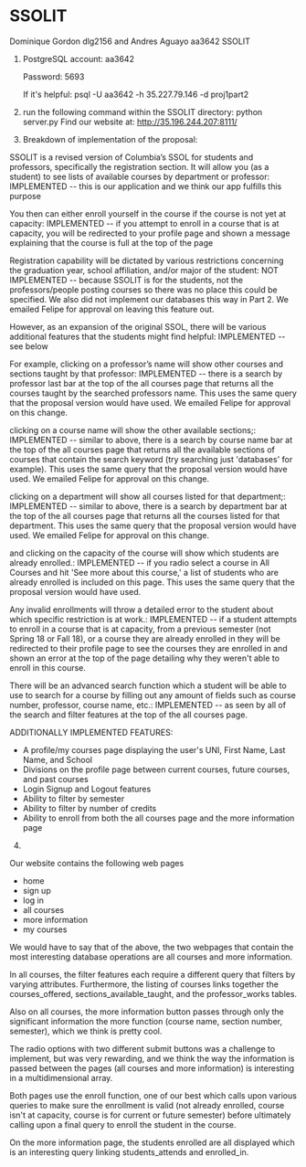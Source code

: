 # SSOLIT

Dominique Gordon dlg2156 and Andres Aguayo aa3642
SSOLIT

1) PostgreSQL account: aa3642
   
   Password: 5693
   
   If it's helpful: psql -U aa3642 -h 35.227.79.146 -d proj1part2

2) run the following command within the SSOLIT directory:
   python server.py
   Find our website at: 
   http://35.196.244.207:8111/

3) Breakdown of implementation of the proposal:

SSOLIT is a revised version of Columbia’s SSOL for students and professors, specifically the registration section. It will allow you (as a student) to see lists of available courses by department or professor: IMPLEMENTED -- this is our application and we think our app fulfills this purpose 

You then can either enroll yourself in the course if the course is not yet at capacity: IMPLEMENTED -- if you attempt to enroll in a course that is at capacity, you will be redirected to your profile page and shown a message explaining that the course is full at the top of the page

Registration capability will be dictated by various restrictions concerning the graduation year, school affiliation, and/or major of the student: NOT IMPLEMENTED -- because SSOLIT is for the students, not the professors/people posting courses so there was no place this could be specified. We also did not implement our databases this way in Part 2. We emailed Felipe for approval on leaving this feature out.

However, as an expansion of the original SSOL, there will be various additional features that the students might find helpful: IMPLEMENTED -- see below

For example, clicking on a professor’s name will show other courses and sections taught by that professor: IMPLEMENTED -- there is a search by professor last bar at the top of the all courses page that returns all the courses taught by the searched professors name. This uses the same query that the proposal version would have used. We emailed Felipe for approval on this change.

clicking on a course name will show the other available sections;: IMPLEMENTED -- similar to above, there is a search by course name bar at the top of the all courses page that returns all the available sections of courses that contain the search keyword (try searching just 'databases' for example). This uses the same query that the proposal version would have used. We emailed Felipe for approval on this change.

clicking on a department will show all courses listed for that department;: IMPLEMENTED -- similar to above, there is a search by department bar at the top of the all courses page that returns all the courses listed for that department. This uses the same query that the proposal version would have used. We emailed Felipe for approval on this change.

and clicking on the capacity of the course will show which students are already enrolled.: IMPLEMENTED -- if you radio select a course in All Courses and hit 'See more about this course,' a list of students who are already enrolled is included on this page. This uses the same query that the proposal version would have used.

Any invalid enrollments will throw a detailed error to the student about which specific restriction is at work.: IMPLEMENTED -- if a student attempts to enroll in a course that is at capacity, from a previous semester (not Spring 18 or Fall 18), or a course they are already enrolled in they will be redirected to their profile page to see the courses they are enrolled in and shown an error at the top of the page detailing why they weren't able to enroll in this course.

 There will be an advanced search function which a student will be able to use to search for a course by filling out any amount of fields such as course number, professor, course name, etc.: IMPLEMENTED -- as seen by all of the search and filter features at the top of the all courses page.

ADDITIONALLY IMPLEMENTED FEATURES:
- A profile/my courses page displaying the user's UNI, First Name, Last Name, and School
- Divisions on the profile page between current courses, future courses, and past courses
- Login Signup and Logout features
- Ability to filter by semester
- Ability to filter by number of credits
- Ability to enroll from both the all courses page and the more information page

4)
Our website contains the following web pages
- home
- sign up
- log in
- all courses
- more information
- my courses

We would have to say that of the above, the two webpages that contain the most interesting database operations are all courses and more information. 

In all courses, the filter features each require a different query that filters by varying attributes. Furthermore, the listing of courses links together the courses_offered, sections_available_taught, and the professor_works tables.

Also on all courses, the more information button passes through only the significant information the more function (course name, section number, semester), which we think is pretty cool. 

The radio options with two different submit buttons was a challenge to implement, but was very rewarding, and we think the way the information is passed between the pages (all courses and more information) is interesting in a multidimensional array.

Both pages use the enroll function, one of our best which calls upon various queries to make sure the enrollment is valid (not already enrolled, course isn't at capacity, course is for current or future semester) before ultimately calling upon a final query to enroll the student in the course.

On the more information page, the students enrolled are all displayed which is an interesting query linking students_attends and enrolled_in.


